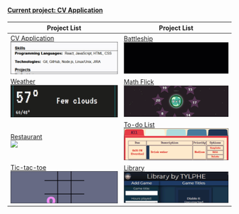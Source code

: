 #### [Current project: CV Application](https://github.com/TYLPHE/cv-application)
| Project List | Project List |
| --- | --- |
| [CV Application](https://github.com/TYLPHE/cv-application)  <br> [![test](https://github.com/TYLPHE/TYLPHE/blob/main/readmeAssets/preview-cv-application.gif)](https://github.com/TYLPHE/cv-application)  | [Battleship](https://github.com/TYLPHE/battleship)   <br> [![](https://github.com/TYLPHE/TYLPHE/blob/main/readmeAssets/preview-battleship.gif)](https://github.com/TYLPHE/battleship)         | 
| [Weather](https://github.com/TYLPHE/weather)                <br> [![](https://github.com/TYLPHE/TYLPHE/blob/main/readmeAssets/preview-weather.gif)](https://github.com/TYLPHE/weather)                | [Math Flick](https://xzhong.itch.io/math-flick)      <br> [![](https://github.com/TYLPHE/TYLPHE/blob/main/readmeAssets/preview-math-flick.gif)](https://xzhong.itch.io/math-flick)            |
| [Restaurant](https://github.com/TYLPHE/restaurant)          <br> [![](https://github.com/TYLPHE/TYLPHE/blob/main/readmeAssets/preview-restaurant.gif)](https://github.com/TYLPHE/restaurant)          | [To-do List](https://github.com/TYLPHE/to-do-list)      <br> [![](https://github.com/TYLPHE/TYLPHE/blob/main/readmeAssets/preview-to-do-list.gif)](https://github.com/TYLPHE/to-do-list)      | 
| [Tic-tac-toe](https://github.com/TYLPHE/tic-tac-toe)        <br> [![](https://github.com/TYLPHE/TYLPHE/blob/main/readmeAssets/preview-tic-tac-toe.gif)](https://github.com/TYLPHE/tic-tac-toe)        | [Library](https://github.com/TYLPHE/library-assignment) <br> [![](https://github.com/TYLPHE/TYLPHE/blob/main/readmeAssets/preview-library.gif)](https://github.com/TYLPHE/library-assignment) | 
